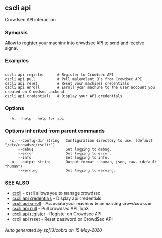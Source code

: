 ## cscli api

Crowdsec API interaction

### Synopsis


Allow to register your machine into crowdsec API to send and receive signal.
		

### Examples

```

cscli api register      # Register to Crowdsec API
cscli api pull          # Pull malevolant IPs from Crowdsec API
cscli api reset         # Reset your machines credentials
cscli api enroll        # Enroll your machine to the user account you created on Crowdsec backend
cscli api credentials   # Display your API credentials

```

### Options

```
  -h, --help   help for api
```

### Options inherited from parent commands

```
  -c, --config-dir string   Configuration directory to use. (default "/etc/crowdsec/cscli/")
      --debug               Set logging to debug.
      --error               Set logging to error.
      --info                Set logging to info.
  -o, --output string       Output format : human, json, raw. (default "human")
      --warning             Set logging to warning.
```

### SEE ALSO

* [cscli](cscli.md)	 - cscli allows you to manage crowdsec
* [cscli api credentials](cscli_api_credentials.md)	 - Display api credentials
* [cscli api enroll](cscli_api_enroll.md)	 - Associate your machine to an existing crowdsec user
* [cscli api pull](cscli_api_pull.md)	 - Pull crowdsec API TopX
* [cscli api register](cscli_api_register.md)	 - Register on Crowdsec API
* [cscli api reset](cscli_api_reset.md)	 - Reset password on CrowdSec API

###### Auto generated by spf13/cobra on 15-May-2020
